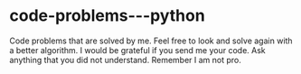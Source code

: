# code-problems---python
Code problems that are solved by me. Feel free to look and solve again with a better algorithm. I would be grateful if you send me your code. Ask anything that you did not understand. Remember I am not pro. 
